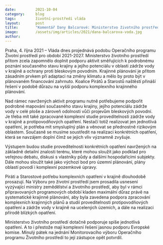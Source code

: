 ```yaml
---
date:         2021-10-04
category:     blog
tags:         životní-prostředí vláda
layout:       post
title:        "Komentář Dany Balcarové: Ministerstvo životního prostředí při plánování financování adaptace krajiny proti suchu a povodním zapomnělo na komplexnost řešení v  krajině. Naše koalice nabízí řešení"
image:        /assets/img/articles/2021/dana-balcarova-voda.jpg
author:       
---
```



 

Praha, 4. října 2021 – Vláda dnes projednává podobu Operačního programu Životní prostředí pro období 2021-2027. Ministerstvo životního prostředí přitom zcela zapomnělo doplnit podporu aktivit směřujících k podrobnému poznání současného stavu krajiny a jejího potenciálu v oblasti zádrže vody v krajině a ochrany proti bleskovým povodním. Krajinné plánování je přitom zásadním prvkem při adaptaci na změny klimatu a mělo by proto být v plánovaném financování zahrnuto. Koalice Pirátů a Starostů naštěstí přináší řešení v podobě důrazu na vyšší podporu komplexního krajinného plánování.

 

Nad rámec navržených aktivit programu nutně potřebujeme podpořit podrobné mapování současného stavu krajiny, jejího potenciálu zádrže vody v celé ploše a zároveň odolnosti vůči projevům bleskových povodní. Je třeba mít také zpracované komplexní studie proveditelnosti zádrže vody v krajině a protipovodňových opatření. Nestačí totiž realizovat jen jednotlivá opatření, je potřeba mít smysluplný plán a věnovat se přednostně rizikovým oblastem. Současně se musíme soustředit na realizaci konkrétních opatření, která se navzájem doplní čímž se jejich vliv významně zvyšuje. 

 

Výstupem budou studie proveditelnosti konkrétních opatření navržených na základně detailní znalosti terénu, které mohou sloužit jako podklad pro veřejnou debatu, diskusi s vlastníky půdy a dalšími hospodařícími subjekty. Dále mohou sloužit také jako výchozí bod pro územní plánování, plány oblastí povodí i komplexní pozemkové úpravy. 

 

Piráti a Starostové potřebu komplexních opatření v krajině dlouhodobě prosazují. Na Výboru pro životní prostředí jsem prosadila usnesení vyzývající ministry zemědělství a životního prostředí, aby byl v rámci připravovaných programových období kladen maximální důraz právě na systematické krajinné plánování, aby byla zavedena podpora zpracování komplexních krajinných plánů a studií proveditelnosti protipovodňových opatření a zádrže vody v krajině na ucelených územích, a dále na realizaci přírodě blízkých opatření. 

 

Ministerstvo životního prostředí dotačně podporuje spíše jednotlivá opatření.  A to i přestože mají komplexní řešení jasnou podporu Evropské komise. Minulý pátek na jednání Monitorovacího výboru Operačního programu Životního prostředí to její zástupce opět potvrdil.  
